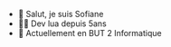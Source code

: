 - 👋 Salut, je suis Sofiane
- 👨‍💻 Dev lua depuis 5ans
- 🌱 Actuellement en BUT 2 Informatique

<!---
LeRatSupreme/LeRatSupreme is a ✨ special ✨ repository because its `README.md` (this file) appears on your GitHub profile.
You can click the Preview link to take a look at your changes.
--->
